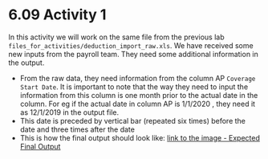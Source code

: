 # 6.09 Activity 1

In this activity we will work on the same file from the previous lab `files_for_activities/deduction_import_raw.xls`. We have received some new inputs from the payroll team. They need some additional information in the output.

- From the raw data, they need information from the column AP `Coverage Start Date`. It is important to note that the way they need to input the information from this column is one month prior to the actual date in the column. For eg if the actual date in column AP is 1/1/2020 , they need it as 12/1/2019 in the output file.
- This date is preceded by vertical bar (repeated six times) before the date and three times after the date
- This is how the final output should look like: [link to the image - Expected Final Output](https://education-team-2020.s3-eu-west-1.amazonaws.com/data-analytics/6.09/6.09-updated_expected_final_output.png)
